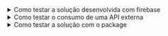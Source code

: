 <details>

<summary>Como testar a solução desenvolvida com firebase</summary>


* Tenha uma conta no Firebase e crie um projeto.
* No console do Firebase, adicione o seu aplicativo Flutter e siga as instruções para adicionar o Firebase ao seu projeto Flutter.
* No console do Firebase, habilite o método de autenticação que deseja utilizar (por exemplo, e-mail/senha.
* No diretório raiz do seu projeto Flutter, crie um arquivo chamado .env. Este arquivo não deve ser versionado (adicionado ao .gitignore) para manter as variáveis sensíveis seguras.
* No Firebase Console, obtenha as informações necessárias como a URL base (_url), o recurso (_resource) e a chave de API (_apiKey).
* Adicione essas informações ao arquivo .env. Por exemplo:

```
API_URL=https://identitytoolkit.googleapis.com/v1/
API_RESOURCE=accounts:
API_KEY=your_api_key_here
```

* No arquivo pubspec.yaml, adicione o pacote flutter_dotenv na seção dependencies: Execute flutter pub get para instalar o pacote.
* No AuthProvider, importe o pacote flutter_dotenv e carregue as variáveis do arquivo .env
* Substitua as variáveis _url, _resource e _apiKey diretamente pelo uso das variáveis carregadas do .env
* Após integrar as variáveis do Firebase no AuthProvider, teste as funcionalidades de cadastro (signUp) e login (signIn) para garantir que o processo de autenticação está funcionando corretamente com as variáveis corretas do Firebase.
* Chame o método signUp do AuthProvider passando um e-mail e senha válidos e verifique se a mensagem de sucesso Usuário cadastrado com sucesso! é exibida após um cadastro bem-sucedido.
* Chame o método signIn do AuthProvider passando o e-mail e senha do usuário cadastrado e verifique se a mensagem de sucesso Usuário cadastrado com sucesso! é exibida após um login bem-sucedido.

</details>

<details>

<summary>Como testar o consumo de uma API externa</summary>

* No arquivo pubspec.yaml do seu projeto Flutter, adicione a dependência Dio;
* Depois, execute o comando para atualizar as dependências: flutter pub get
* Crie a classe CepDataSource

```
import 'package:dio/dio.dart';

abstract class CepDataSource {
  Future<String> pesquisarCep(String cep);
}

class CepDataSourceImpl {
  final Dio dio;

  CepDataSourceImpl(this.dio);


  Future<String> pesquisarCep(String cep) async {
    final response = await dio.get('https://viacep.com.br/ws/$cep/json/');
    if (response.statusCode == 200 && response.data['erro'] == null) {
      final data = response.data;
      return 'Endereço: ${data['logradouro']}, ${data['bairro']}, ${data['localidade']}, ${data['uf']}';
    } else {
      return 'CEP não encontrado.';
    }
  }
}
```
* Testando a API: Você pode testar manualmente a implementação criando uma instância de Dio e chamando o método pesquisarCep.

```
void main() async {
  final dio = Dio();
  final cepDataSource = CepDataSourceImpl(dio);

  String result = await cepDataSource.pesquisarCep('01001000');
  print(result); // Exemplo de saída: "Endereço: Praça da Sé, Sé, São Paulo, SP"
}

```
* Ou você pode fazer testes automatizados como os testes implementados nesse repositório, no link abaixo:

```
https://github.com/layanenu/my_cep/blob/main/test/cep_service_test.dart
```
* Tratamento de Respostas

Códigos de Status Comuns:
200 OK: A requisição foi bem-sucedida e o CEP foi encontrado.
400 Bad Request: A requisição foi malformada.
404 Not Found: O endpoint não foi encontrado (uso incorreto da URL).
500 Internal Server Error: Erro no servidor da API.

Tratamento de Erros Comuns:
Erro 400: Verifique se o formato do CEP está correto (8 dígitos).
Erro 500: Tente novamente mais tarde. Pode ser um problema temporário no servidor da API.

</details>

<details>

<summary>Como testar a solução com o package</summary>

### Como usar o package cepService

* Adicione às dependências do seu projeto no arquivo pubspec.yaml

```
 my_cep_pk:
    git:
      url: https://github.com/layanenu/my_cep_pk.git
      ref: main
```

* Para baixar as dependências rode o comando `flutter pub get`
* Importe o arquivo package onde irá utilizar as funções contidas no package.


### Testando o package cepService na aplicacão my_cep

* Comece clonando o projeto
  
```
git clone https://github.com/layanenu/my_cep.git
```

* Instale as dependências do projeto

```
flutter pub get
```

* Execute a aplicação em um simulador android ou ios
* Depois de fazer signup e signin, busque um endereço através do cep
* Deve buscar corretamente o endereço 
* Deve salvar o endereço no armazenamento local do dispositivo
* Ao sair e retornar ao app, o último endereço buscado deve estar salvo pois o package possui a função de busca de endereço e armazenamento do último endereço buscado


</details>
